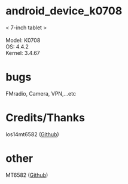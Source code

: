 # android_device_k0708

< 7-inch tablet ><br><br>
Model: K0708<br>
OS: 4.4.2<br>
Kernel: 3.4.67<br>

# bugs<br>
 FMradio, Camera, VPN,...etc

# Credits/Thanks
los14mt6582 (<a href="https://github.com/los14mt6582">Github</a>)

# other
MT6582 (<a href="https://github.com/search?q=MT6582&type=Repositories">Github</a>)
